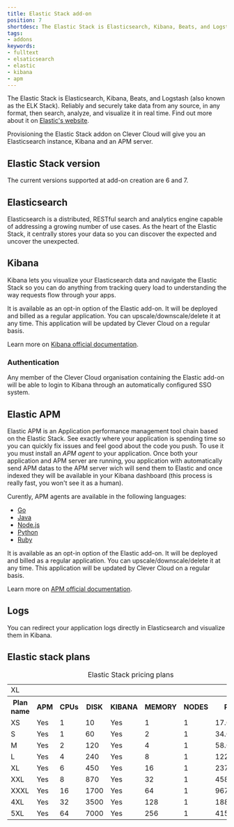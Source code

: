 ```yaml
---
title: Elastic Stack add-on
position: 7
shortdesc: The Elastic Stack is Elasticsearch, Kibana, Beats, and Logstash (also known as the ELK Stack). 
tags:
- addons
keywords:
- fulltext
- elsaticsearch
- elastic
- kibana
- apm
---
```


The Elastic Stack is Elasticsearch, Kibana, Beats, and Logstash (also known as the ELK Stack). Reliably and securely take data from any source, in any format, then search, analyze, and visualize it in real time. Find out more about it on [Elastic's website](https://www.elastic.co/products/elastic-stack).

Provisioning the Elastic Stack addon on Clever Cloud will give you an Elasticsearch instance, Kibana and an APM server.

## Elastic Stack version

The current versions supported at add-on creation are 6 and 7.

## Elasticsearch

Elasticsearch is a distributed, RESTful search and analytics engine capable of addressing a growing number of use cases. As the heart of the Elastic Stack, it centrally stores your data so you can discover the expected and uncover the unexpected.

## Kibana

Kibana lets you visualize your Elasticsearch data and navigate the Elastic Stack so you can do anything from tracking query load to understanding the way requests flow through your apps.

It is available as an opt-in option of the Elastic add-on. It will be deployed and billed as a regular application. You can upscale/downscale/delete it at any time. This application will be updated by Clever Cloud on a regular basis.

Learn more on [Kibana official documentation](https://www.elastic.co/guide/en/kibana/current/index.html).

### Authentication

Any member of the Clever Cloud organisation containing the Elastic add-on will be able to login to Kibana through an automatically configured SSO system. 

## Elastic APM

Elastic APM is an Application performance management tool chain based on the Elastic Stack. See exactly where your application is spending time so you can quickly fix issues and feel good about the code you push. To use it you must install an *APM agent* to your application. Once both your application and APM server are running, you application with automatically send APM datas to the APM server wich will send them to Elastic and once indexed they will be available in your Kibana dashboard (this process is really fast, you won't see it as a human).

Curently, APM agents are available in the following languages:
- [Go](https://www.elastic.co/guide/en/apm/agent/go/1.x/introduction.html)
- [Java](https://www.elastic.co/guide/en/apm/agent/java/1.x/intro.html)
- [Node.js](https://www.elastic.co/guide/en/apm/agent/nodejs/2.x/intro.html)
- [Python](https://www.elastic.co/guide/en/apm/agent/python/5.x/getting-started.html)
- [Ruby](https://www.elastic.co/guide/en/apm/agent/ruby/3.x/introduction.html)


It is available as an opt-in option of the Elastic add-on. It will be deployed and billed as a regular application. You can upscale/downscale/delete it at any time. This application will be updated by Clever Cloud on a regular basis.

Learn more on [APM official documentation](https://www.elastic.co/guide/en/apm/get-started/current/components.html).


## Logs

You can redirect your application logs directly in Elasticsearch and visualize them in Kibana.

## Elastic stack plans

<table class="table table-bordered table-striped dataTable"><caption>Elastic Stack pricing plans</caption> 
<td class="cc-col__price"><span class="label cc-label__price label-info">XL</span></td>
    <tbody>
        <tr>
          <th><strong>Plan name </strong></th>
            <th> APM </th>
            <th> CPUs </th>
            <th> DISK </th>
            <th> KIBANA </th>
            <th> MEMORY </th>
            <th> NODES </th>
            <th> Price </th>
        </tr>
          <tr>
            <td class="cc-col__price"><span class="label cc-label__price label-info">XS</span></td>
              <td>Yes</td>
              <td>1</td>
              <td>10</td>
              <td>Yes</td>
              <td>1</td>
              <td>1</td>
              <td>17.00&nbsp;€</td>
          </tr>
          <tr>
            <td class="cc-col__price"><span class="label cc-label__price label-info">S</span></td>
              <td>Yes</td>
              <td>1</td>
              <td>60</td>
              <td>Yes</td>
              <td>2</td>
              <td>1</td>
              <td>34.00&nbsp;€</td>
          </tr>
          <tr>
            <td class="cc-col__price"><span class="label cc-label__price label-info">M</span></td>
              <td>Yes</td>
              <td>2</td>
              <td>120</td>
              <td>Yes</td>
              <td>4</td>
              <td>1</td>
              <td>58.00&nbsp;€</td>
          </tr>
          <tr>
            <td class="cc-col__price"><span class="label cc-label__price label-info">L</span></td>
              <td>Yes</td>
              <td>4</td>
              <td>240</td>
              <td>Yes</td>
              <td>8</td>
              <td>1</td>
              <td>122.00&nbsp;€</td>
          </tr>
          <tr>
            <td class="cc-col__price"><span class="label cc-label__price label-info">XL</span></td>
              <td>Yes</td>
              <td>6</td>
              <td>450</td>
              <td>Yes</td>
              <td>16</td>
              <td>1</td>
              <td>237.00&nbsp;€</td>
          </tr>
          <tr>
            <td class="cc-col__price"><span class="label cc-label__price label-info">XXL</span></td>
              <td>Yes</td>
              <td>8</td>
              <td>870</td>
              <td>Yes</td>
              <td>32</td>
              <td>1</td>
              <td>458.00&nbsp;€</td>
          </tr>
          <tr>
            <td class="cc-col__price"><span class="label cc-label__price label-info">XXXL</span></td>
              <td>Yes</td>
              <td>16</td>
              <td>1700</td>
              <td>Yes</td>
              <td>64</td>
              <td>1</td>
              <td>967.00&nbsp;€</td>
        </tr>
        <tr>
            <td class="cc-col__price"><span class="label cc-label__price label-info">4XL</span></td>
              <td>Yes</td>
              <td>32</td>
              <td>3500</td>
              <td>Yes</td>
              <td>128</td>
              <td>1</td>
              <td>1887.00&nbsp;€</td>
          </tr>
          <tr>
            <td class="cc-col__price"><span class="label cc-label__price label-info">5XL</span></td>            
              <td>Yes</td>            
              <td>64</td>            
              <td>7000</td>            
              <td>Yes</td>            
              <td>256</td>            
              <td>1</td>            
              <td>4151.00&nbsp;€</td>
          </tr>        
    </tbody>
</table>


